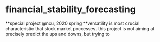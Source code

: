 # financial_stability_forecasting
**special project @ncu, 2020 spring
**versatility is most crucial characteristic that stock market poccesses. this project is not aiming at precisely predict the ups and downs, but trying to 
